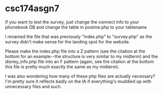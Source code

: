 # csc174asgn7
If you want to test the survey, just change the connect info to your phonebook DB and change the table in postme.php to your tablename

I renamed the file that was previously "index.php" to "survey.php" as the survey didn't make sense for the landing spot for the website.  

Please make the index.php file into a Z pattern (see the citation at the bottom for an example--the structure is very similar to my midterm) and the disney_info.php file into an F pattern (again, see the citation at the bottom this file is pretty much exactly the same as my midterm).

I was also wondering how many of these php files are actually necessary?  I'm pretty sure it reflects badly on the IA if everything's muddied up with unnecessary files and such.